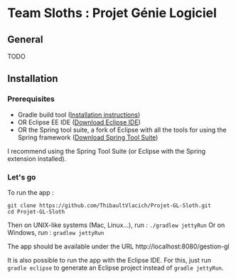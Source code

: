 # Team Sloths : Projet Génie Logiciel

## General

TODO

## Installation

### Prerequisites

* Gradle build tool ([Installation instructions](https://gradle.org/install))
* OR Eclipse EE IDE ([Download Eclipse IDE](https://eclipse.org))
* OR the Spring tool suite, a fork of Eclipse with all the tools for using the Spring framework ([Download Spring Tool Suite](https://spring.io/tools/sts))

I recommend using the Spring Tool Suite (or Eclipse with the Spring extension installed).

### Let's go

To run the app :

```
git clone https://github.com/ThibaultVlacich/Projet-GL-Sloth.git
cd Projet-GL-Sloth
```

Then on UNIX-like systems (Mac, Linux...), run : `./gradlew jettyRun` 
Or on Windows, run :  `gradlew jettyRun`

The app should be available under the URL http://localhost:8080/gestion-gl

It is also possible to run the app with the Eclipse IDE. For this, just run `gradle eclipse` to generate an Eclipse project instead of `gradle jettyRun`.
